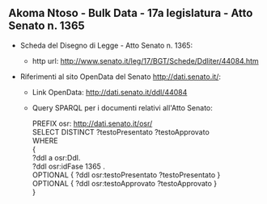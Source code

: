 ## Akoma Ntoso - Bulk Data - 17a legislatura - Atto Senato n. 1365 ##

* Scheda del Disegno di Legge - Atto Senato n. 1365:
	* http url: http://www.senato.it/leg/17/BGT/Schede/Ddliter/44084.htm

* Riferimenti al sito OpenData del Senato http://dati.senato.it/:
	* Link OpenData: http://dati.senato.it/ddl/44084
	* Query SPARQL per i documenti relativi all'Atto Senato:

        PREFIX osr: <http://dati.senato.it/osr/>  
		SELECT DISTINCT ?testoPresentato ?testoApprovato  
		WHERE  
		{  
		    ?ddl a osr:Ddl.  
		    ?ddl osr:idFase 1365 .  
		    OPTIONAL { ?ddl osr:testoPresentato ?testoPresentato }  
		    OPTIONAL { ?ddl osr:testoApprovato ?testoApprovato }  
		}
		